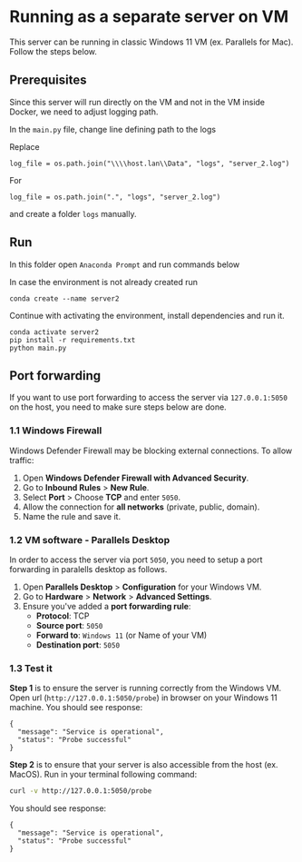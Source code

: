 # Running as a separate server on VM

This server can be running in classic Windows 11 VM (ex. Parallels for Mac). Follow the steps below.

## Prerequisites

Since this server will run directly on the VM and not in the VM inside Docker, we need to adjust logging path.

In the `main.py` file, change line defining path to the logs

Replace
```
log_file = os.path.join("\\\\host.lan\\Data", "logs", "server_2.log")
```

For
```
log_file = os.path.join(".", "logs", "server_2.log")
```

and create a folder `logs` manually.


## Run

In this folder open `Anaconda Prompt` and run commands below

In case the environment is not already created run
```
conda create --name server2
```

Continue with activating the environment, install dependencies and run it.
```
conda activate server2
pip install -r requirements.txt
python main.py
```

## Port forwarding

If you want to use port forwarding to access the server via `127.0.0.1:5050` on the host, you need to make sure steps below are done.

### 1.1 Windows Firewall

Windows Defender Firewall may be blocking external connections. To allow traffic:
1. Open **Windows Defender Firewall with Advanced Security**.
2. Go to **Inbound Rules** > **New Rule**.
3. Select **Port** > Choose **TCP** and enter `5050`.
4. Allow the connection for **all networks** (private, public, domain).
5. Name the rule and save it.


### 1.2 VM software - Parallels Desktop

In order to access the server via port `5050`, you need to setup a port forwarding in paralells desktop as follows.

1. Open **Parallels Desktop** > **Configuration** for your Windows VM.
2. Go to **Hardware** > **Network** > **Advanced Settings**.
3. Ensure you've added a **port forwarding rule**:
   - **Protocol**: TCP
   - **Source port**: `5050`
   - **Forward to**: `Windows 11` (or Name of your VM)
   - **Destination port**: `5050`

### 1.3 Test it

**Step 1** is to ensure the server is running correctly from the Windows VM. Open url (`http://127.0.0.1:5050/probe`) in browser on your Windows 11 machine. You should see response:
```
{
  "message": "Service is operational",
  "status": "Probe successful"
}
```

**Step 2** is to ensure that your server is also accessible from the host (ex. MacOS). Run in your terminal following command:
```sh
curl -v http://127.0.0.1:5050/probe
```

You should see response:
```
{
  "message": "Service is operational",
  "status": "Probe successful"
}
```

